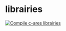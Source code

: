 # librairies
[![Compile c-ares librairies](https://github.com/vpolaris/librairies/actions/workflows/c-ares.yml/badge.svg?branch=main&event=push)](https://github.com/vpolaris/librairies/actions/workflows/c-ares.yml)
